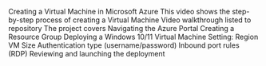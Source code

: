 Creating a Virtual Machine in Microsoft Azure
This video shows the step-by-step process of creating a Virtual Machine
Video walkthrough listed to repository
The project covers
  Navigating the Azure Portal
  Creating a Resource Group
  Deploying a Windows 10/11 Virtual Machine
  Setting:
  Region
  VM Size
  Authentication type (username/password)
  Inbound port rules (RDP)
Reviewing and launching the deployment
